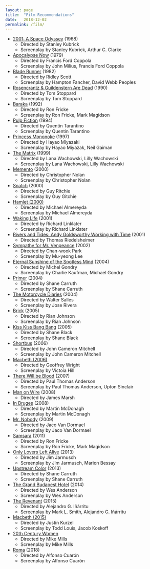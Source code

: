 ```yaml
---
layout: page
title:  "Film Recommendations"
date:   2018-12-02
permalink: /film/
---
```


- [2001: A Space Odyssey] (1968)
    - Directed by Stanley Kubrick
    - Screenplay by Stanley Kubrick, Arthur C. Clarke
- [Apocalypse Now] (1979)
    - Directed by Francis Ford Coppola
    - Screenplay by John Milius, Francis Ford Coppola
- [Blade Runner] (1982)
    - Directed by Ridley Scott
    - Screenplay by Hampton Fancher, David Webb Peoples
- [Rosencrantz & Guildenstern Are Dead] (1990)
    - Directed by Tom Stoppard
    - Screenplay by Tom Stoppard
- [Baraka] (1992)
    - Directed by Ron Fricke
    - Screenplay by Ron Fricke, Mark Magidson
- [Pulp Fiction] (1994)
    - Directed by Quentin Tarantino
    - Screenplay by Quentin Tarantino
- [Princess Mononoke] (1997)
    - Directed by Hayao Miyazaki
    - Screenplay by Hayao Miyazak, Neil Gaiman
- [The Matrix] (1999)
    - Directed by Lana Wachowski, Lilly Wachowski
    - Screenplay by Lana Wachowski, Lilly Wachowski
- [Memento] (2000)
    - Directed by Christopher Nolan
    - Screenplay by Christopher Nolan
- [Snatch] (2000)
    - Directed by Guy Ritchie
    - Screenplay by Guy Gitchie
- [Hamlet (2000)]
    - Directed by Michael Almereyda
    - Screenplay by Michael Almereyda
- [Waking Life] (2001)
    - Directed by Richard Linklater
    - Screenplay by Richard Linklater
- [Rivers and Tides: Andy Goldsworthy Working with Time] (2001)
    - Directed by Thomas Riedelsheimer
- [Sympathy for Mr. Vengeance] (2002)
    - Directed by Chan-wook Park
    - Screenplay by Mu-yeong Lee
- [Eternal Sunshine of the Spotless Mind] (2004)
    - Directed by Michel Gondry
    - Screenplay by Charlie Kaufman, Michael Gondry
- [Primer] (2004)
    - Directed by Shane Carruth
    - Screenplay by Shane Carruth
- [The Motorcycle Diaries] (2004)
    - Directed by Walter Salles
    - Screenplay by Jose Rivera
- [Brick] (2005)
    - Directed by Rian Johnson
    - Screenplay by Rian Johnson
- [Kiss Kiss Bang Bang] (2005)
    - Directed by Shane Black
    - Screenplay by Shane Black
- [Shortbus] (2006)
    - Directed by John Cameron Mitchell
    - Screenplay by John Cameron Mitchell
- [Macbeth (2006)]
    - Directed by Geoffrey Wright
    - Screenplay by Victoia Hill
- [There Will be Blood] (2007)
    - Directed by Paul Thomas Anderson
    - Screenplay by Paul Thomas Anderson, Upton Sinclair
- [Man on Wire] (2008)
    - Directed by James Marsh
- [In Bruges] (2008)
    - Directed by Martin McDonagh
    - Screenplay by Martin McDonagh
- [Mr. Nobody] (2009)
    - Directed by Jaco Van Dormael
    - Screenplay by Jaco Van Dormael
- [Samsara] (2011)
    - Directed by Ron Fricke
    - Screenplay by Ron Fricke, Mark Magidson
- [Only Lovers Left Alive] (2013)
    - Directed by Jim Jarmusch
    - Screenplay by Jim Jarmusch, Marion Bessay
- [Upstream Color] (2013)
    - Directed by Shane Carruth
    - Screenplay by Shane Carruth
- [The Grand Budapest Hotel] (2014)
    - Directed by Wes Anderson
    - Screenplay by Wes Anderson
- [The Revenant] (2015)
    - Directed by Alejandro G. Iñárritu
    - Screenplay by Mark L. Smith, Alejandro G. Iñárritu
- [Macbeth (2015)]
    - Directed by Justin Kurzel
    - Screenplay by Todd Louis, Jacob Koskoff
- [20th Century Women]
    - Directed by Mike Mills
    - Screenplay by Mike Mills
- [Roma] (2018)
    - Directed by Alfonso Cuarón
    - Screenplay by Alfonso Cuarón

[20th Century Women]: https://www.imdb.com/title/tt4385888/
[The Revenant]: https://www.imdb.com/title/tt1663202/
[Mr. Nobody]: https://www.imdb.com/title/tt0485947/
[Sympathy for Mr. Vengeance]: https://www.imdb.com/title/tt0310775/
[Only Lovers Left Alive]: https://www.imdb.com/title/tt1714915/?ref_=nv_sr_1
[Baraka]: https://www.imdb.com/title/tt0103767/?ref_=nv_sr_6
[Samsara]: https://www.imdb.com/title/tt0770802/?ref_=nv_sr_1
[Rivers and Tides: Andy Goldsworthy Working with Time]:https://www.imdb.com/title/tt0307385
[Waking Life]: https://www.imdb.com/title/tt0243017/?ref_=fn_al_tt_1
[Eternal Sunshine of the Spotless Mind]:https://www.imdb.com/title/tt0338013/?ref_=fn_al_tt_1
[Memento]: https://www.imdb.com/title/tt0209144/?ref_=nv_sr_1
[There Will be Blood]: https://www.imdb.com/title/tt0469494/?ref_=fn_al_tt_1
[Apocalypse Now]: https://www.imdb.com/title/tt0078788/?ref_=fn_al_tt_1
[Snatch]: https://www.imdb.com/title/tt0208092/?ref_=fn_al_tt_1
[Princess Mononoke]: https://www.imdb.com/title/tt0119698/?ref_=fn_al_tt_1
[Shortbus]: https://www.imdb.com/title/tt0367027/?ref_=fn_al_tt_1
[Primer]: https://www.imdb.com/title/tt0390384/?ref_=fn_al_tt_1
[Blade Runner]: https://www.imdb.com/title/tt0083658/?ref_=fn_al_tt_1
[The Grand Budapest Hotel]: https://www.imdb.com/title/tt2278388/?ref_=fn_al_tt_1
[Man on Wire]: https://www.imdb.com/title/tt1155592/?ref_=fn_al_tt_1
[2001: A Space Odyssey]: https://www.imdb.com/title/tt0062622/?ref_=fn_al_tt_1
[Brick]: https://www.imdb.com/title/tt0393109/?ref_=fn_al_tt_2
[Kiss Kiss Bang Bang]: https://www.imdb.com/title/tt0373469/?ref_=fn_al_tt_1
[In Bruges]: https://www.imdb.com/title/tt0780536/?ref_=fn_al_tt_1
[Rosencrantz & Guildenstern Are Dead]: https://www.imdb.com/title/tt0100519/?ref_=fn_al_tt_2
[The Motorcycle Diaries]: https://www.imdb.com/title/tt0318462/?ref_=fn_al_tt_1
[Pulp Fiction]: https://www.imdb.com/title/tt0110912/?ref_=fn_al_tt_1
[Hamlet (2000)]: https://www.imdb.com/title/tt0171359/?ref_=fn_al_tt_1
[Macbeth (2006)]: https://www.imdb.com/title/tt0434541/
[Macbeth (2015)]: https://www.imdb.com/title/tt2884018/?ref_=fn_tt_tt_1
[Upstream Color]: https://www.imdb.com/title/tt2084989/?ref_=fn_al_tt_1
[The Matrix]: https://www.imdb.com/title/tt0133093/?ref_=fn_al_tt_1
[Roma]: https://www.imdb.com/title/tt6155172/
